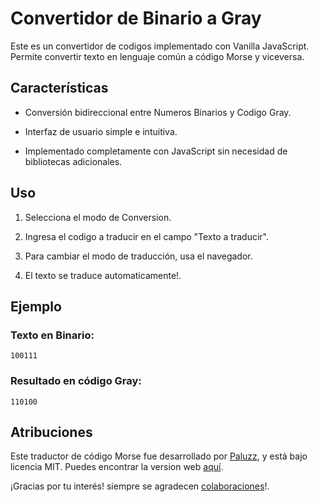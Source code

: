 # Convertidor de Binario a Gray

  

Este es un convertidor de codigos implementado con Vanilla JavaScript. Permite convertir texto en lenguaje común a código Morse y viceversa.

  

## Características

  

- Conversión bidireccional entre Numeros Binarios y Codigo Gray.

- Interfaz de usuario simple e intuitiva.

- Implementado completamente con JavaScript sin necesidad de bibliotecas adicionales.

  

## Uso

  

1. Selecciona el modo de Conversion.

2. Ingresa el codigo a traducir en el campo "Texto a traducir".

3. Para cambiar el modo de traducción, usa el navegador.

4. El texto se traduce automaticamente!.

  

## Ejemplo

  
  

### Texto en Binario:

  ```
100111
```
  

### Resultado en código Gray:

  
```
110100
```
  
 

## Atribuciones

  

Este traductor de código Morse fue desarrollado por [Paluzz](https://github.com/paluzz), y está bajo licencia MIT. Puedes encontrar la version web [aquí](https://paluzz.github.io/morse/).


  

¡Gracias por tu interés! siempre se agradecen [colaboraciones](https://cafecito.app/damianp_)!.


